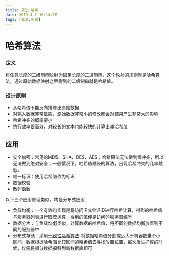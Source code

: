 ```yaml
---
title: 算法-哈希
date: 2019-4-7 16:14:36
tags: [算法,哈希]
---
```


# 哈希算法

### 定义

将任意长度的二级制串映射为固定长度的二进制串，这个映射的规则就是哈希算法，通过原始数据映射之后得到的二级制串就是哈希值。

### 设计原则

- 从哈希值不能反向推导出原始数据
- 对输入数据非常敏感，原始数据非常小的修改都会对结果产生非常大的影响
- 哈希冲突的概率要小
- 执行效率要高效，对较长的文本也能较快的计算出其哈希值

## 应用

- 安全加密：常见的MD5、SHA、DES、AES；哈希算法无法做到零冲突，所以无法做到绝对安全；一般情况下，哈希值越长的算法，出现哈希冲突的几率越低。
- 唯一标识：使用哈希值作为标识
- 数据校验
- 散列函数

以下三个应用原理类似，均是分布式应用

- 负载均衡：一个有效的实现是将访问IP或会话ID进行哈希计算，得到的哈希值与服务器列表进行取模运算，得到的值便是访问的服务器编号
- 数据分片：与负载均衡类似，计算数据的哈希值，将不同的数据均衡放置到不同的服务器中
- 分布式存储：采用[一致性哈希算法](https://mp.weixin.qq.com/s/yimfkNYF_tIJJqUIzV7TFA)-将数据哈希值分割成远大于机器数量个小区间，数据根据哈希值比较区间的哈希值去寻找放置位置，每次发生扩容的时候，仅需将部分数据搬移到新数据库即可